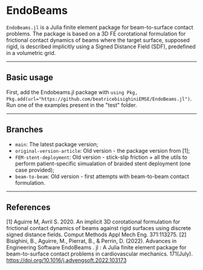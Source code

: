 # EndoBeams

`EndoBeams.jl` is a Julia finite element package for beam-to-surface contact problems. The package is based on a 3D FE corotational formulation for frictional contact dynamics of beams where the target surface, supposed rigid, is described implicitly using a Signed Distance Field (SDF), predefined in a volumetric grid.

----------------------------

## Basic usage
First, add the Endobeams.jl package with `using Pkg, Pkg.add(url="https://github.com/beatricebisighiniEMSE/EndoBeams.jl")`.
Run one of the examples present in the "test" folder.

----------------------------
## Branches
- `main`: The latest package version;
- `original-version-article`: Old version - the package version from [1];
- `FEM-stent-deployment`: Old version - stick-slip friction + all the utils to perform patient-specific simualation of braided stent deployment (one case provided);
- `beam-to-beam`: Old version - first attempts with beam-to-beam contact formulation.

----------------------------

## References
[1] Aguirre M, Avril S. 2020. An implicit 3D corotational formulation for frictional contact dynamics of beams against rigid surfaces using discrete signed distance fields. Comput Methods Appl Mech Eng. 371:113275.
[2] Bisighini, B., Aguirre, M., Pierrat, B., & Perrin, D. (2022). Advances in Engineering Software EndoBeams . jl : A Julia finite element package for beam-to-surface contact problems in cardiovascular mechanics. 171(July). https://doi.org/10.1016/j.advengsoft.2022.103173
